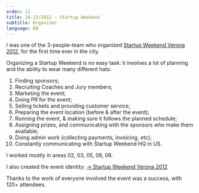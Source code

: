 ```yaml
---
order: 11
title: 10-12/2012 — Startup Weekend
subtitle: Organizer
language: EN
---
```


I was one of the 3-people-team who organized [Startup Weekend Verona 2012,](https://web.archive.org/web/20121217072032/http://verona.startupweekend.org/) for the first time ever in the city.

Organizing a Startup Weekend is no easy task: it involves a lot of planning and the ability to wear many different hats:

1.  Finding sponsors;
2.  Recruiting Coaches and Jury members;
3.  Marketing the event;
4.  Doing PR for the event;
5.  Selling tickets and providing customer service;
6.  Preparing the event location (before &amp; after the event);
7.  Running the event, &amp; making sure it follows the planned schedule;
8.  Assigning prizes, and communicating with the sponsors who make them available;
9.  Doing admin work (collecting payments, invoicing, etc);
10. Constantly communicating with Startup Weekend HQ in US.

I worked mostly in areas 02, 03, 05, 06, 08.

I also created the event identity: [&rarr; Startup Weekend Verona 2012](/archive/simplest/work/startup-weekend-verona/)

Thanks to the work of everyone involved the event was a success, with 120+ attendees.
